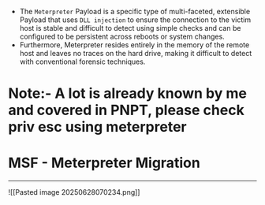 - The `Meterpreter` Payload is a specific type of multi-faceted, extensible Payload that uses `DLL injection` to ensure the connection to the victim host is stable and difficult to detect using simple checks and can be configured to be persistent across reboots or system changes.
- Furthermore, Meterpreter resides entirely in the memory of the remote host and leaves no traces on the hard drive, making it difficult to detect with conventional forensic techniques.

# Note:- A lot is already known by me and covered in PNPT, please check priv esc using meterpreter

# MSF - Meterpreter Migration
---
![[Pasted image 20250628070234.png]]